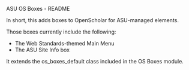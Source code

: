 ASU OS Boxes - README

In short, this adds boxes to OpenScholar for ASU-managed elements.

Those boxes currently include the following:

* The Web Standards-themed Main Menu
* The ASU Site Info box

It extends the os_boxes_default class included in the OS Boxes module.
